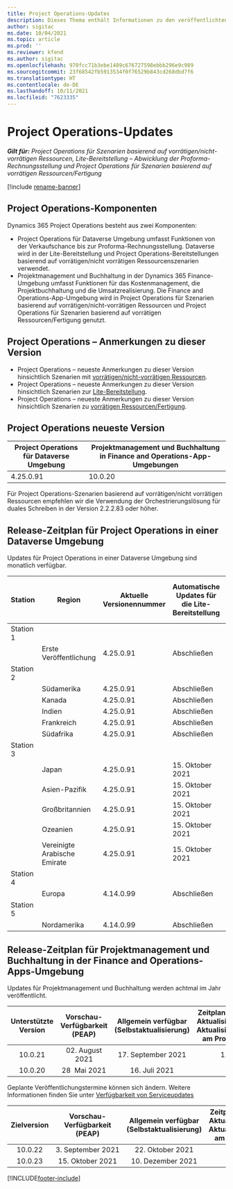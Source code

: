 ```yaml
---
title: Project Operations-Updates
description: Dieses Thema enthält Informationen zu den veröffentlichten Versionen von Dynamics 365 Project Operations.
author: sigitac
ms.date: 10/04/2021
ms.topic: article
ms.prod: ''
ms.reviewer: kfend
ms.author: sigitac
ms.openlocfilehash: 970fcc71b3ebe1489c676727598ebbb296e9c989
ms.sourcegitcommit: 23f68542fb5913534f0f76529b843cd268dbd7f6
ms.translationtype: HT
ms.contentlocale: de-DE
ms.lasthandoff: 10/11/2021
ms.locfileid: "7623335"
---
```

# <a name="project-operations-updates"></a>Project Operations-Updates

_**Gilt für:** Project Operations für Szenarien basierend auf vorrätigen/nicht-vorrätigen Ressourcen, Lite-Bereitstellung – Abwicklung der Proforma-Rechnungsstellung und Project Operations für Szenarien basierend auf vorrätigen Ressourcen/Fertigung_

[!include [rename-banner](~/includes/cc-data-platform-banner.md)]

## <a name="project-operations-components"></a>Project Operations-Komponenten

Dynamics 365 Project Operations besteht aus zwei Komponenten:

- Project Operations für Dataverse Umgebung umfasst Funktionen von der Verkaufschance bis zur Proforma-Rechnungsstellung. Dataverse wird in der Lite-Bereitstellung und Project Operations-Bereitstellungen basierend auf vorrätigen/nicht vorrätigen Ressourcenszenarien verwendet.
- Projektmanagement und Buchhaltung in der Dynamics 365 Finance-Umgebung umfasst Funktionen für das Kostenmanagement, die Projektbuchhaltung und die Umsatzrealisierung. Die Finance and Operations-App-Umgebung wird in Project Operations für Szenarien basierend auf vorrätigen/nicht-vorrätigen Ressourcen und Project Operations für Szenarien basierend auf vorrätigen Ressourcen/Fertigung genutzt.

## <a name="project-operations-release-notes"></a>Project Operations – Anmerkungen zu dieser Version
- Project Operations – neueste Anmerkungen zu dieser Version hinsichtlich Szenarien mit [vorrätigen/nicht-vorrätigen Ressourcen](whats-new-oct-2021-resource-based.md).
- Project Operations – neueste Anmerkungen zu dieser Version hinsichtlich Szenarien zur [Lite-Bereitstellung](../pro/whats-new/whats-new-oct-2021-lite.md).
- Project Operations – neueste Anmerkungen zu dieser Version hinsichtlich Szenarien zu [vorrätigen Ressourcen/Fertigung](../prod-pma/whats-new/whats-new-jul-2021-stocked.md).

## <a name="project-operations-latest-version"></a>Project Operations neueste Version

| Project Operations für Dataverse Umgebung | Projektmanagement und Buchhaltung in Finance and Operations-App-Umgebungen | 
| --- | --- |
| 4.25.0.91 | 10.0.20 |

Für Project Operations-Szenarien basierend auf vorrätigen/nicht vorrätigen Ressourcen empfehlen wir die Verwendung der Orchestrierungslösung für duales Schreiben in der Version 2.2.2.83 oder höher.

## <a name="release-schedule-for-project-operations-on-dataverse-environment"></a>Release-Zeitplan für Project Operations in einer Dataverse Umgebung

Updates für Project Operations in einer Dataverse Umgebung sind monatlich verfügbar. 

| Station | Region | Aktuelle Versionennummer | Automatische Updates für die Lite-Bereitstellung | Automatische Updates für Ressourcen-/Nicht-Lager-Bereitstellung | Nächst Versionsnummer | Nächste Version allgemein verfügbar |
|-----------|-----------------------|-----------------|--------------------|---------------------|---------------------|---------------------|
| Station 1 |   &nbsp;              |    &nbsp;       | &nbsp;             |      &nbsp;         |      &nbsp;         |      &nbsp;         |
|   &nbsp;  | Erste Veröffentlichung         |  4.25.0.91      | Abschließen           | Abschließen            | TBD                 | 29. Oktober 2021    |
| Station 2 |   &nbsp;              |    &nbsp;       | &nbsp;             |      &nbsp;         |      &nbsp;         |      &nbsp;         |
|   &nbsp;  | Südamerika         |  4.25.0.91      | Abschließen           | 15. Oktober 2021    | TBD                 | 29. Oktober 2021    |
|   &nbsp;  | Kanada                |  4.25.0.91      | Abschließen           | 15. Oktober 2021    | TBD                 | 29. Oktober 2021    |
|   &nbsp;  | Indien                 |  4.25.0.91      | Abschließen           | 15. Oktober 2021    | TBD                 | 29. Oktober 2021    |
|   &nbsp;  | Frankreich                |  4.25.0.91      | Abschließen           | 15. Oktober 2021    | TBD                 | 29. Oktober 2021    |
|   &nbsp;  | Südafrika          |  4.25.0.91      | Abschließen           | 15. Oktober 2021    | TBD                 | 29. Oktober 2021    |
| Station 3 |      &nbsp;           |     &nbsp;      |     &nbsp;         |      &nbsp;         |      &nbsp;         |      &nbsp;         |
|   &nbsp;  | Japan                 |  4.25.0.91      | 15. Oktober 2021   | 22. Oktober 2021    | TBD                 | 05. November 2021   |
|   &nbsp;  | Asien-Pazifik          |  4.25.0.91      | 15. Oktober 2021   | 22. Oktober 2021    | TBD                 | 05. November 2021   |
|   &nbsp;  | Großbritannien         |  4.25.0.91      | 15. Oktober 2021   | 22. Oktober 2021    | TBD                 | 05. November 2021   |
|   &nbsp;  | Ozeanien               |  4.25.0.91      | 15. Oktober 2021   | 22. Oktober 2021    | TBD                 | 05. November 2021   |
|   &nbsp;  | Vereinigte Arabische Emirate  |  4.25.0.91      | 15. Oktober 2021   | 22. Oktober 2021    | TBD                 | 05. November 2021   |
| Station 4 |     &nbsp;            |     &nbsp;      |     &nbsp;         |      &nbsp;         |      &nbsp;         |      &nbsp;         |
|   &nbsp;  | Europa                |  4.14.0.99      | Abschließen           | Abschließen            | 4.25.0.91           | 15. Oktober 2021    |
| Station 5 |     &nbsp;            |     &nbsp;      |     &nbsp;         |      &nbsp;         |      &nbsp;         |      &nbsp;         |
|   &nbsp;  | Nordamerika         |  4.14.0.99      | Abschließen           | 08. Oktober 2021    | 4.25.0.91           | 22. Oktober 2021    |


## <a name="release-schedule-for-project-management-and-accounting-in-the-finance-and-operations-apps-environment"></a>Release-Zeitplan für Projektmanagement und Buchhaltung in der Finance and Operations-Apps-Umgebung

Updates für Projektmanagement und Buchhaltung werden achtmal im Jahr veröffentlicht.

|Unterstützte Version| Vorschau-Verfügbarkeit (PEAP) | Allgemein verfügbar (Selbstaktualisierung) | Zeitplan für die automatische Aktualisierung (über die LCS-Aktualisierungseinstellungen) am Produktionsstartdatum |   Serviceende   |
|:---------------:|:---------------------------:|:---------------------------------:|:--------------------------------------------------------------------:|:------------------:|
|    10.0.21      |         02. August 2021     |           17. September 2021      |                             1. Oktober 2021                          |  10. Dezember 2021 |
|    10.0.20      |         28  Mai 2021        |           16. Juli 2021           |                             30. Juli 2021                            |  22. Oktober 2021  |

Geplante Veröffentlichungstermine können sich ändern. Weitere Informationen finden Sie unter [Verfügbarkeit von Serviceupdates](/dynamics365/fin-ops-core/fin-ops/get-started/public-preview-releases?toc=%2fdynamics365%2ffinance%2ftoc.json)

|Zielversion | Vorschau-Verfügbarkeit (PEAP) | Allgemein verfügbar (Selbstaktualisierung) | Zeitplan für die automatische Aktualisierung (über die LCS-Aktualisierungseinstellungen) am Produktionsstartdatum |   Serviceende   |
|:---------------:|:---------------------------:|:---------------------------------:|:--------------------------------------------------------------------:|:------------------:|
|     10.0.22     |      3. September 2021      |          22. Oktober 2021         |                           5. November 2021                           |  14. Januar 2022  |
|     10.0.23     |      15. Oktober 2021       |        10. Dezember 2021          |                          31. Dezember 2021                           | 18. März 2022     |

[!INCLUDE[footer-include](../includes/footer-banner.md)]
